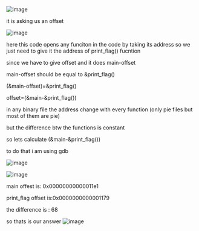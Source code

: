 
![image](https://github.com/user-attachments/assets/da3fc713-dbed-40d5-81cd-a759b90d2b1b)

it is asking us an offset

![image](https://github.com/user-attachments/assets/5ca014b5-763a-4858-a2aa-d8b5fd851c9d)

here this code opens any funciton in the code by taking its address so we just need to give it the address of print_flag() fucntion

since we have to give offset and it does main-offset

main-offset should be equal to &print_flag()

(&main-offset)=&print_flag()

offset=(&main-&print_flag())

in any binary file the address change with every function (only pie files but most of them are pie)

but the difference btw the functions is constant

so lets calculate (&main-&print_flag())

to do that i am using gdb

![image](https://github.com/user-attachments/assets/cb9e3861-9814-4f9b-a0a5-08da4a4572bf)

![image](https://github.com/user-attachments/assets/54432da2-3c42-4a4a-bddd-12974bff2a18)

main offest is: 0x00000000000011e1

print_flag offset is:0x0000000000001179

the difference is : 68

so thats is our answer
![image](https://github.com/user-attachments/assets/60f9fab5-8d8e-4898-b451-f27d4e9e648e)

